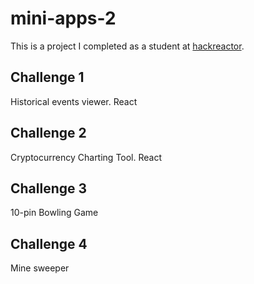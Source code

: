 # mini-apps-2
This is a project I completed as a student at [hackreactor](http://hackreactor.com).

## Challenge 1
Historical events viewer. React

## Challenge 2
Cryptocurrency Charting Tool. React

## Challenge 3
10-pin Bowling Game

## Challenge 4
Mine sweeper
